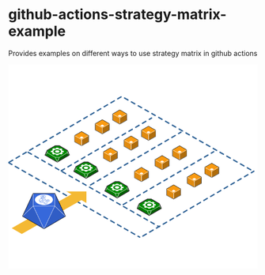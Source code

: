 # github-actions-strategy-matrix-example
Provides examples on different ways to use strategy matrix in github actions

![Matrix run Diagram](./assets/matrix-run-diagram.png)